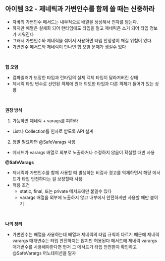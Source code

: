 ## 아이템 32 - 제네릭과 가변인수를 함께 쓸 때는 신중하라


- 자바의 가변인수 메서드는 내부적으로 배열을 생성해서 인자를 담는다.
- 하지만 배열은 실체화 되어 런타임에도 타입을 알고 제네릭은 소거 되어 타입 정보가 지워진다
- 그래서 가변인수와 제네릭을 섞어서 사용하면 타입 안정성이 깨질 위험이 있다.
- 가변인수 메서드와 제네릭이 만나면 힙 오염 문제가 생길수 있다

<br/>

**힙 오염**
- 컴파일러가 보장한 타입과 런타임의 실제 객체 타입이 달라져버린 상태
- 제네릭 타입 변수로 선언된 객체에 원래 의도한 타입과 다른 객체가 들어가 있는 상황

<br/>

**권장 방식**
1. 가능하면 제네릭 + varags를 피하라

- List<T>나 Collection<T>를 인자로 받도록 API 설계

2. 정말 필요하면 @SafeVarags 사용
- 메서드가 varargs 배열로 외부로 노출하거나 수정하지 않음이 확실할 때만 사용


**@SafeVarags**
- 제네릭과 가변인수를 함께 사용할 때 발생하는 비검사 경고를 억제하면서 해당 메서드가 타입 안전하다는 걸 보장할때 사용
- 적용 조건
  - static, final, 또는 private 메서드에만 붙일수 있다
  - varargs 배열을 외부에 노출하지 않고 내부에서 안전하게만 사용할 때만 붙이기


<br/>

**나의 정리**
- 가변인수는 배열을 사용하는데 배열과 제네릭의 타입 규칙이 다르기 때문에 제네릭 varargs 매개변수는 타입 안전하지는 않지만 허용된다 메서드에 제네릭 varargs 매개변수를 사용해야한다면 먼저 그 메서드가 타입 안전한지 확인하고 @SafeVarargs 어노테이션을 달자
